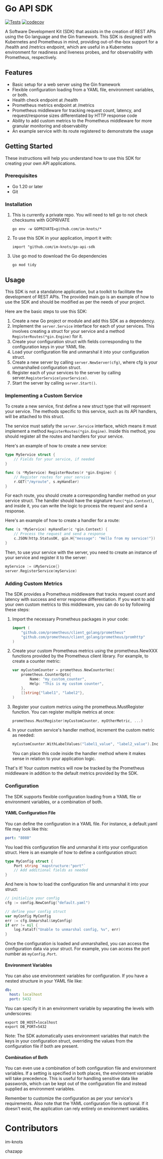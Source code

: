 # Go API SDK  
  
[![Tests](https://github.com/im-knots/go-api-sdk/actions/workflows/tests.yml/badge.svg)](https://github.com/im-knots/go-api-sdk/actions/)
[![codecov](https://codecov.io/github/im-knots/go-api-sdk/branch/main/graph/badge.svg?token=88MJZLJPKV)](https://codecov.io/github/im-knots/go-api-sdk)

A Software Development Kit (SDK) that assists in the creation of REST APIs using the Go language and the Gin framework. This SDK is designed with Kubernetes and Prometheus in mind, providing out-of-the-box support for a /health and /metrics endpoint, which are useful in a Kubernetes environment for readiness and liveness probes, and for observability with Prometheus, respectively.

## Features

* Basic setup for a web server using the Gin framework
* Flexible configuration loading from a YAML file, environment variables, or both.
* Health check endpoint at /health
* Prometheus metrics endpoint at /metrics
* Prometheus middleware for tracking request count, latency, and request/response sizes differentiated by HTTP response code
* Ability to add custom metrics to the Prometheus middleware for more granular monitoring and observability
* An example service with its route registered to demonstrate the usage


## Getting Started

These instructions will help you understand how to use this SDK for creating your own API applications.

### Prerequisites

- Go 1.20 or later
- Git

### Installation

1. This is currently a private repo. You will need to tell go to not check checksums with GOPRIVATE
    ```
    go env -w GOPRIVATE=github.com/im-knots/*
    ```

2. To use this SDK in your application, import it with:
    ```
    import "github.com/im-knots/go-api-sdk
    ```

3. Use go mod to download the Go dependencies
    ```
    go mod tidy
    ```

## Usage

This SDK is not a standalone application, but a toolkit to facilitate the development of REST APIs. The provided main.go is an example of how to use the SDK and should be modified as per the needs of your project.

Here are the basic steps to use this SDK:

1. Create a new Go project or module and add this SDK as a dependency.
2. Implement the `server.Service` interface for each of your services. This involves creating a struct for your service and a method `RegisterRoutes(*gin.Engine)` for it.
3. Create your configuration struct with fields corresponding to the configuration keys in your YAML file.
4. Load your configuration file and unmarshal it into your configuration struct.
5. Create a new server by calling `server.NewServer(cfg)`, where cfg is your unmarshalled configuration struct.
6. Register each of your services to the server by calling server.`RegisterService(yourService)`.
7. Start the server by calling `server.Start()`.

### Implementing a Custom Service
To create a new service, first define a new struct type that will represent your service. The methods specific to this service, such as its API handlers, will be attached to this struct.

The service must satisfy the `server.Service` interface, which means it must implement a method `RegisterRoutes(*gin.Engine)`. Inside this method, you should register all the routes and handlers for your service.

Here's an example of how to create a new service:
```go
type MyService struct {
	// Fields for your service, if needed
}

func (s *MyService) RegisterRoutes(r *gin.Engine) {
	// Register routes for your service
	r.GET("/myroute", s.myHandler)
}
```

For each route, you should create a corresponding handler method on your service struct. The handler should have the signature `func(*gin.Context)`, and inside it, you can write the logic to process the request and send a response.

Here's an example of how to create a handler for a route:

```go
func (s *MyService) myHandler(c *gin.Context) {
	// Process the request and send a response
	c.JSON(http.StatusOK, gin.H{"message": "Hello from my service!"})
}
```

Then, to use your service with the server, you need to create an instance of your service and register it to the server:

```go
myService := &MyService{}
server.RegisterService(myService)
```

### Adding Custom Metrics

The SDK provides a Prometheus middleware that tracks request count and latency with success and error response differentiation. If you want to add your own custom metrics to this middleware, you can do so by following these steps:

1. Import the necessary Prometheus packages in your code:

    ```go
    import (
        "github.com/prometheus/client_golang/prometheus"
        "github.com/prometheus/client_golang/prometheus/promhttp"
    )
    ```

2. Create your custom Prometheus metrics using the prometheus.NewXXX functions provided by the Prometheus client library. For example, to create a counter metric:

    ```go
    var myCustomCounter = prometheus.NewCounterVec(
        prometheus.CounterOpts{
            Name: "my_custom_counter",
            Help: "This is my custom counter",
        },
        []string{"label1", "label2"},
    )
    ```

3. Register your custom metrics using the prometheus.MustRegister function. You can register multiple metrics at once:

    ```go
    prometheus.MustRegister(myCustomCounter, myOtherMetric, ...)
    ```

4. In your custom service's handler method, increment the custom metric as needed:

    ```go
    myCustomCounter.WithLabelValues("label1_value", "label2_value").Inc()
    ```

    You can place this code inside the handler method where it makes sense in relation to your application logic.

That's it! Your custom metrics will now be tracked by the Prometheus middleware in addition to the default metrics provided by the SDK.


### Configuration
The SDK supports flexible configuration loading from a YAML file or environment variables, or a combination of both. 

#### YAML Configuration File

You can define the configuration in a YAML file. For instance, a default.yaml file may look like this:

```yaml
port: "8080"
```

You load this configuration file and unmarshal it into your configuration struct. Here is an example of how to define a configuration struct:

```go
type MyConfig struct {
	Port string `mapstructure:"port"`
	// Add additional fields as needed
}
```

And here is how to load the configuration file and unmarshal it into your struct:

```go
// initialize your config
cfg := config.NewConfig("default.yaml")

// define your config struct
var myConfig MyConfig
err := cfg.Unmarshal(&myConfig)
if err != nil {
	log.Fatalf("Unable to unmarshal config, %v", err)
}
```

Once the configuration is loaded and unmarshalled, you can access the configuration data via your struct. For example, you can access the port number as `myConfig.Port`.

#### Environment Variables
You can also use environment variables for configuration. If you have a nested structure in your YAML file like:

```yaml
db:
  host: localhost
  port: 5432
```
You can specify it in an environment variable by separating the levels with underscores:

```shell
export DB_HOST=localhost
export DB_PORT=5432
```

Note: The SDK automatically uses environment variables that match the keys in your configuration struct, overriding the values from the configuration file if both are present.

#### Combination of Both
You can even use a combination of both configuration file and environment variables. If a setting is specified in both places, the environment variable will take precedence. This is useful for handling sensitive data like passwords, which can be kept out of the configuration file and instead supplied as environment variables.

Remember to customize the configuration as per your service's requirements. Also note that the YAML configuration file is optional. If it doesn't exist, the application can rely entirely on environment variables.


# Contributors
im-knots

chazapp 
